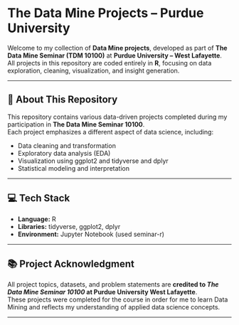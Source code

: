 # The Data Mine Projects – Purdue University

Welcome to my collection of **Data Mine projects**, developed as part of **The Data Mine Seminar (TDM 10100)** at **Purdue University – West Lafayette**.  
All projects in this repository are coded entirely in **R**, focusing on data exploration, cleaning, visualization, and insight generation.

---

## 🧠 About This Repository
This repository contains various data-driven projects completed during my participation in **The Data Mine Seminar 10100**.  
Each project emphasizes a different aspect of data science, including:
- Data cleaning and transformation  
- Exploratory data analysis (EDA)  
- Visualization using ggplot2 and tidyverse and dplyr  
- Statistical modeling and interpretation  

---

## 💻 Tech Stack
- **Language:** R  
- **Libraries:** tidyverse, ggplot2, dplyr 
- **Environment:** Jupyter Notebook (used seminar-r)

---

## 📚 Project Acknowledgment
All project topics, datasets, and problem statements are **credited to _The Data Mine Seminar 10100_ at Purdue University West Lafayette**.  
These projects were completed for the course in order for me to learn Data Mining and reflects my understanding of applied data science concepts.

---
